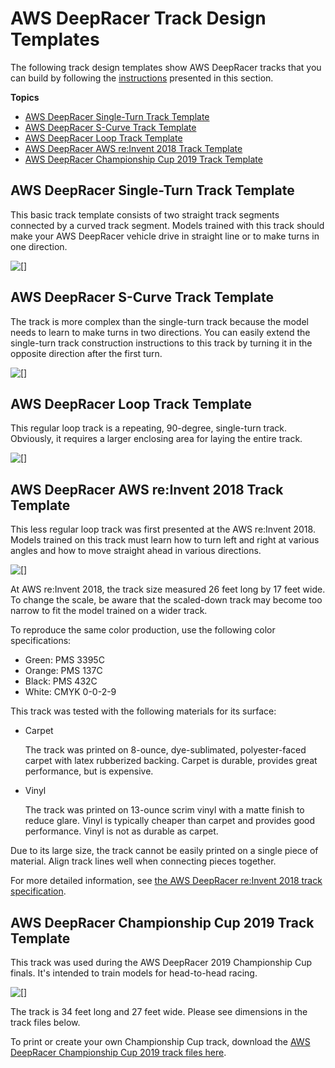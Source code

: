# AWS DeepRacer Track Design Templates<a name="deepracer-track-examples"></a>

The following track design templates show AWS DeepRacer tracks that you can build by following the [instructions](deepracer-build-your-track-construction.md) presented in this section\.

**Topics**
+ [AWS DeepRacer Single\-Turn Track Template](#deepracer-track-example-single-turn)
+ [AWS DeepRacer S\-Curve Track Template](#deepracer-track-example-s-curve)
+ [AWS DeepRacer Loop Track Template](#deepracer-track-example-loop)
+ [AWS DeepRacer AWS re:Invent 2018 Track Template](#deepracer-track-example-reinvent-2018)
+ [AWS DeepRacer Championship Cup 2019 Track Template](#deepracer-track-example-reinvent-2019)

## AWS DeepRacer Single\-Turn Track Template<a name="deepracer-track-example-single-turn"></a>

This basic track template consists of two straight track segments connected by a curved track segment\. Models trained with this track should make your AWS DeepRacer vehicle drive in straight line or to make turns in one direction\.

![\[\]](http://docs.aws.amazon.com/deepracer/latest/developerguide/images/deepracer-track-example-single-turn.png)

## AWS DeepRacer S\-Curve Track Template<a name="deepracer-track-example-s-curve"></a>

The track is more complex than the single\-turn track because the model needs to learn to make turns in two directions\. You can easily extend the single\-turn track construction instructions to this track by turning it in the opposite direction after the first turn\.

![\[\]](http://docs.aws.amazon.com/deepracer/latest/developerguide/images/deepracer-track-example-s-curve.png)

## AWS DeepRacer Loop Track Template<a name="deepracer-track-example-loop"></a>

This regular loop track is a repeating, 90\-degree, single\-turn track\. Obviously, it requires a larger enclosing area for laying the entire track\.

![\[\]](http://docs.aws.amazon.com/deepracer/latest/developerguide/images/deepracer-track-example-loop.png)

## AWS DeepRacer AWS re:Invent 2018 Track Template<a name="deepracer-track-example-reinvent-2018"></a>

This less regular loop track was first presented at the AWS re:Invent 2018\. Models trained on this track must learn how to turn left and right at various angles and how to move straight ahead in various directions\.

![\[\]](http://docs.aws.amazon.com/deepracer/latest/developerguide/images/deepracer-track-guideline.png)

At AWS re:Invent 2018, the track size measured 26 feet long by 17 feet wide\. To change the scale, be aware that the scaled\-down track may become too narrow to fit the model trained on a wider track\.

To reproduce the same color production, use the following color specifications: 
+ Green: PMS 3395C
+ Orange: PMS 137C
+ Black: PMS 432C
+ White: CMYK 0\-0\-2\-9

This track was tested with the following materials for its surface:
+ Carpet

   The track was printed on 8\-ounce, dye\-sublimated, polyester\-faced carpet with latex rubberized backing\. Carpet is durable, provides great performance, but is expensive\.
+ Vinyl

  The track was printed on 13\-ounce scrim vinyl with a matte finish to reduce glare\. Vinyl is typically cheaper than carpet and provides good performance\. Vinyl is not as durable as carpet\.

 Due to its large size, the track cannot be easily printed on a single piece of material\. Align track lines well when connecting pieces together\.

For more detailed information, see [the AWS DeepRacer re:Invent 2018 track specification](samples/deepracer_track_reInvent_2018.zip)\. 

## AWS DeepRacer Championship Cup 2019 Track Template<a name="deepracer-track-example-reinvent-2019"></a>

This track was used during the AWS DeepRacer 2019 Championship Cup finals\. It's intended to train models for head\-to\-head racing\.

![\[\]](http://docs.aws.amazon.com/deepracer/latest/developerguide/images/deepracer-Championship_Cup_2019.png)

The track is 34 feet long and 27 feet wide\. Please see dimensions in the track files below\.

To print or create your own Championship Cup track, download the [AWS DeepRacer Championship Cup 2019 track files here](samples/Championship_Cup_2019_Track.zip)\. 